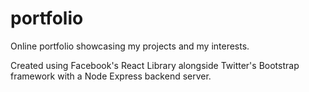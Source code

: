 # portfolio
Online portfolio showcasing my projects and my interests.

Created using Facebook's React Library alongside Twitter's Bootstrap framework
with a Node Express backend server.
